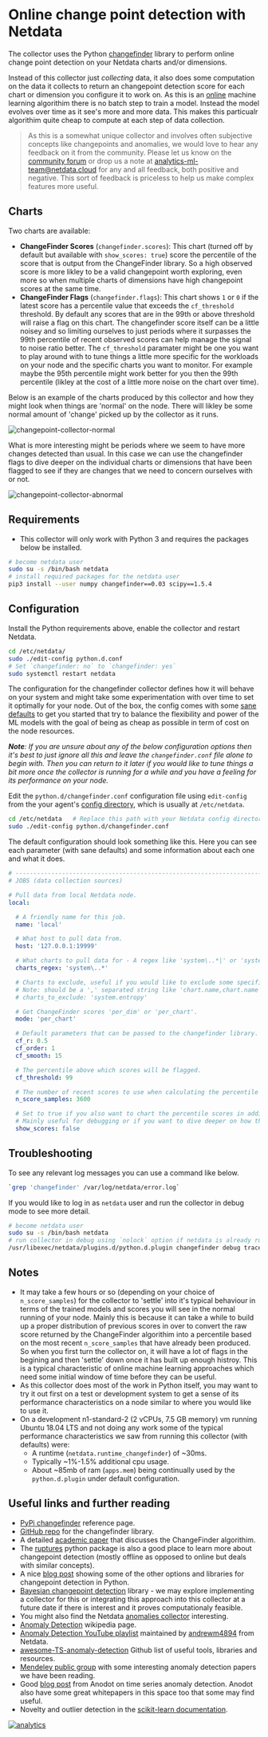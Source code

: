 <!--
title: "Online change point detection with Netdata"
description: "Use ML-driven change point detection to narrow your focus and shorten root cause analysis."
custom_edit_url: https://github.com/netdata/netdata/edit/master/collectors/python.d.plugin/changefinder/README.md
-->

# Online change point detection with Netdata

The collector uses the Python [changefinder](https://github.com/shunsukeaihara/changefinder) library to perform online change point detection on your Netdata charts and/or dimensions.

Instead of this collector just _collecting_ data, it also does some computation on the data it collects to return an changepoint detection score for each chart or dimension you configure it to work on. As this is an [online](https://en.wikipedia.org/wiki/Online_machine_learning) machine learning algorithim there is no batch step to train a model. Instead the model evolves over time as it see's more and more data. This makes this particualr algorithim quite cheap to compute at each step of data collection.  

> As this is a somewhat unique collector and involves often subjective concepts like changepoints and anomalies, we would love to hear any feedback on it from the community. Please let us know on the [community forum](https://community.netdata.cloud/) or drop us a note at [analytics-ml-team@netdata.cloud](mailto:analytics-ml-team@netdata.cloud) for any and all feedback, both positive and negative. This sort of feedback is priceless to help us make complex features more useful.

## Charts

Two charts are available:

- **ChangeFinder Scores** (`changefinder.scores`): This chart (turned off by default but available with `show_scores: true`) score the percentile of the score that is output from the ChangeFinder library. So a high observed score is more likley to be a valid changepoint worth exploring, even more so when multiple charts of dimensions have high changepoint scores at the same time.
- **ChangeFinder Flags** (`changefinder.flags`): This chart shows `1` or `0` if the latest score has a percentile value that exceeds the `cf_threshold` threshold. By default any scores that are in the 99th or above threshold will raise a flag on this chart. The changefinder score itself can be a little noisey and so limiting ourselves to just periods where it surpasses the 99th percentile of recent observed scores can help manage the signal to noise ratio better. The `cf_threshold` paramater might be one you want to play around with to tune things a little more specific for the workloads on your node and the specific charts you want to monitor. For example maybe the 95th percentile might work better for you then the 99th percentile (likley at the cost of a little more noise on the chart over time).

Below is an example of the charts produced by this collector and how they might look when things are 'normal' on the node. There will likley be some normal amount of 'change' picked up by the collector as it runs. 

![changepoint-collector-normal](https://user-images.githubusercontent.com/2178292/100663699-99755000-334e-11eb-922f-0c41a0176484.jpg)

What is more interesting might be periods where we seem to have more changes detected than usual. In this case we can use the changefinder flags to dive deeper on the individual charts or dimensions that have been flagged to see if they are changes that we need to concern ourselves with or not.  

![changepoint-collector-abnormal](https://user-images.githubusercontent.com/2178292/100663699-99755000-334e-11eb-922f-0c41a0176484.jpg)

## Requirements

- This collector will only work with Python 3 and requires the packages below be installed.

```bash
# become netdata user
sudo su -s /bin/bash netdata
# install required packages for the netdata user
pip3 install --user numpy changefinder==0.03 scipy==1.5.4
```

## Configuration

Install the Python requirements above, enable the collector and restart Netdata.

```bash
cd /etc/netdata/
sudo ./edit-config python.d.conf
# Set `changefinder: no` to `changefinder: yes`
sudo systemctl restart netdata
```

The configuration for the changefinder collector defines how it will behave on your system and might take some experimentation with over time to set it optimally for your node. Out of the box, the config comes with some [sane defaults](https://www.netdata.cloud/blog/redefining-monitoring-netdata/) to get you started that try to balance the flexibility and power of the ML models with the goal of being as cheap as possible in term of cost on the node resources. 

_**Note**: If you are unsure about any of the below configuration options then it's best to just ignore all this and leave the `changefinder.conf` file alone to begin with. Then you can return to it later if you would like to tune things a bit more once the collector is running for a while and you have a feeling for its performance on your node._

Edit the `python.d/changefinder.conf` configuration file using `edit-config` from the your agent's [config directory](/docs/configure/nodes.md), which is usually at `/etc/netdata`.

```bash
cd /etc/netdata   # Replace this path with your Netdata config directory, if different
sudo ./edit-config python.d/changefinder.conf
```

The default configuration should look something like this. Here you can see each parameter (with sane defaults) and some information about each one and what it does.

```yaml
# ----------------------------------------------------------------------
# JOBS (data collection sources)

# Pull data from local Netdata node.
local:

  # A friendly name for this job.
  name: 'local'

  # What host to pull data from.
  host: '127.0.0.1:19999'

  # What charts to pull data for - A regex like 'system\..*|' or 'system\..*|apps.cpu|apps.mem' etc.
  charts_regex: 'system\..*'

  # Charts to exclude, useful if you would like to exclude some specific charts. 
  # Note: should be a ',' separated string like 'chart.name,chart.name'.
  # charts_to_exclude: 'system.entropy'

  # Get ChangeFinder scores 'per_dim' or 'per_chart'.
  mode: 'per_chart'

  # Default parameters that can be passed to the changefinder library.
  cf_r: 0.5
  cf_order: 1
  cf_smooth: 15

  # The percentile above which scores will be flagged.
  cf_threshold: 99

  # The number of recent scores to use when calculating the percentile of the changefinder score.
  n_score_samples: 3600

  # Set to true if you also want to chart the percentile scores in addition to the flags.
  # Mainly useful for debugging or if you want to dive deeper on how the scores are evolving over time.
  show_scores: false

```

## Troubleshooting

To see any relevant log messages you can use a command like below.

```bash
`grep 'changefinder' /var/log/netdata/error.log`
```

If you would like to log in as `netdata` user and run the collector in debug mode to see more detail.

```bash
# become netdata user
sudo su -s /bin/bash netdata
# run collector in debug using `nolock` option if netdata is already running the collector itself.
/usr/libexec/netdata/plugins.d/python.d.plugin changefinder debug trace nolock
```

## Notes

- It may take a few hours or so (depending on your choice of `n_score_samples`) for the collector to 'settle' into it's typical behaviour in terms of the trained models and scores you will see in the normal running of your node. Mainly this is because it can take a while to build up a proper distribution of previous scores in over to convert the raw score returned by the ChangeFinder algorithim into a percentile based on the most recent `n_score_samples` that have already been produced. So when you first turn the collector on, it will have a lot of flags in the begining and then 'settle' down once it has built up enough histroy. This is a typical characteristic of online machine learning approaches which need some initial window of time before they can be useful. 
- As this collector does most of the work in Python itself, you may want to try it out first on a test or development system to get a sense of its performance characteristics on a node similar to where you would like to use it.
- On a development n1-standard-2 (2 vCPUs, 7.5 GB memory) vm running Ubuntu 18.04 LTS and not doing any work some of the typical performance characteristics we saw from running this collector (with defaults) were:
  - A runtime (`netdata.runtime_changefinder`) of ~30ms.
  - Typically ~1%-1.5% additional cpu usage.
  - About ~85mb of ram (`apps.mem`) being continually used by the `python.d.plugin` under default configuration.

## Useful links and further reading

- [PyPi changefinder](https://pypi.org/project/changefinder/) reference page. 
- [GitHub repo](https://github.com/shunsukeaihara/changefinder) for the changefinder library.
- A detailed [academic paper](https://www.arc.ics.keio.ac.jp/~matutani/papers/iwata_heteropar2018.pdf) that discusses the ChangeFinder algorithim.
- The [ruptures](https://github.com/deepcharles/ruptures) python package is also a good place to learn more about changepoint detection (mostly offline as opposed to online but deals with similar concepts). 
- A nice [blog post](https://techrando.com/2019/08/14/a-brief-introduction-to-change-point-detection-using-python/) showing some of the other options and libraries for changepoint detection in Python.
- [Bayesian changepoint detection](https://github.com/hildensia/bayesian_changepoint_detection) library - we may explore implementing a collector for this or integrating this approach into this collector at a future date if there is interest and it proves computationaly feasible.
- You might also find the Netdata [anomalies collector](https://github.com/netdata/netdata/tree/master/collectors/python.d.plugin/anomalies) interesting.
- [Anomaly Detection](https://en.wikipedia.org/wiki/Anomaly_detection) wikipedia page.
- [Anomaly Detection YouTube playlist](https://www.youtube.com/playlist?list=PL6Zhl9mK2r0KxA6rB87oi4kWzoqGd5vp0) maintained by [andrewm4894](https://github.com/andrewm4894/) from Netdata.
- [awesome-TS-anomaly-detection](https://github.com/rob-med/awesome-TS-anomaly-detection) Github list of useful tools, libraries and resources.
- [Mendeley public group](https://www.mendeley.com/community/interesting-anomaly-detection-papers/) with some interesting anomaly detection papers we have been reading.
- Good [blog post](https://www.anodot.com/blog/what-is-anomaly-detection/) from Anodot on time series anomaly detection. Anodot also have some great whitepapers in this space too that some may find useful.
- Novelty and outlier detection in the [scikit-learn documentation](https://scikit-learn.org/stable/modules/outlier_detection.html).

[![analytics](https://www.google-analytics.com/collect?v=1&aip=1&t=pageview&_s=1&ds=github&dr=https%3A%2F%2Fgithub.com%2Fnetdata%2Fnetdata&dl=https%3A%2F%2Fmy-netdata.io%2Fgithub%2Fcollectors%2Fpython.d.plugin%2Fchangefinder%2FREADME&_u=MAC~&cid=5792dfd7-8dc4-476b-af31-da2fdb9f93d2&tid=UA-64295674-3)]()